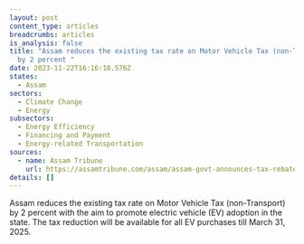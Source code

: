 ```yaml
---
layout: post
content_type: articles
breadcrumbs: articles
is_analysis: false
title: "Assam reduces the existing tax rate on Motor Vehicle Tax (non-Transport)
  by 2 percent "
date: 2023-11-22T16:16:18.576Z
states:
  - Assam
sectors:
  - Climate Change
  - Energy
subsectors:
  - Energy Efficiency
  - Financing and Payment
  - Energy-related Transportation
sources:
  - name: Assam Tribune
    url: https://assamtribune.com/assam/assam-govt-announces-tax-rebate-on-electric-vehicles-1504883
details: []
---
```

Assam reduces the existing tax rate on Motor Vehicle Tax (non-Transport) by 2 percent with the aim to promote electric vehicle (EV) adoption in the state. The tax reduction will be available for all EV purchases till March 31, 2025.